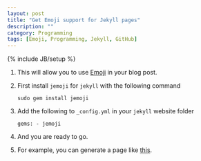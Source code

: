 ```yaml
---
layout: post
title: "Get Emoji support for Jekyll pages"
description: ""
category: Programming
tags: [Emoji, Programming, Jekyll, GitHub]
---
```

{% include JB/setup %}

1. This will allow you to use [Emoji](http://www.emoji-cheat-sheet.com) in your blog post.

1. First install `jemoji` for `jekyll` with the following command

   `sudo gem install jemoji`

1. Add the following to `_config.yml` in your `jekyll` website folder

   `gems: - jemoji`

1. And you are ready to go.

1. For example, you can generate a page like [this](http://hongyusu.github.io/life/2015/08/12/outstanding-doctoral-candidate-award-2014/).